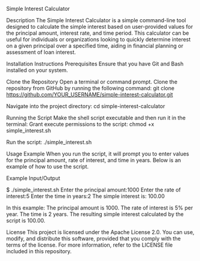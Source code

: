 Simple Interest Calculator

Description
The Simple Interest Calculator is a simple command-line tool designed to calculate the simple interest based on user-provided values for the principal amount, interest rate, and time period. This calculator can be useful for individuals or organizations looking to quickly determine interest on a given principal over a specified time, aiding in financial planning or assessment of loan interest.

Installation Instructions
Prerequisites
Ensure that you have Git and Bash installed on your system.

Clone the Repository
Open a terminal or command prompt.
Clone the repository from GitHub by running the following command:
git clone https://github.com/YOUR_USERNAME/simple-interest-calculator.git

Navigate into the project directory:
cd simple-interest-calculator

Running the Script
Make the shell script executable and then run it in the terminal:
Grant execute permissions to the script:
chmod +x simple_interest.sh

Run the script:
./simple_interest.sh

Usage Example
When you run the script, it will prompt you to enter values for the principal amount, rate of interest, and time in years. Below is an example of how to use the script.

Example Input/Output

$ ./simple_interest.sh
Enter the principal amount:1000
Enter the rate of interest:5
Enter the time in years:2
The simple interest is: 100.00

In this example:
The principal amount is 1000.
The rate of interest is 5% per year.
The time is 2 years.
The resulting simple interest calculated by the script is 100.00.

License
This project is licensed under the Apache License 2.0. You can use, modify, and distribute this software, provided that you comply with the terms of the license. For more information, refer to the LICENSE file included in this repository.
